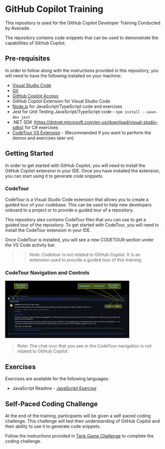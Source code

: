 # GitHub Copilot Training

This repository is used for the GitHub Copilot Developer Training Conducted by Avanade.

The repository contains code snippets that can be used to demonstrate the capabilities of GitHub Copilot.

## Pre-requisites

In order to follow along with the instructions provided in this repository, you will need to have the following installed on your machine:

- [Visual Studio Code](https://code.visualstudio.com/download)
- [Git](https://git-scm.com/downloads)
- [GitHub Copilot Access](https://copilot.github.com/)
- GitHub Copilot Extension for Visual Studio Code
- [Node.js](https://nodejs.org/en/download/) for JavaScript/TypeScript code and exercises
- Jest for Unit Testing JavaScript/TypeScript code - `npm install --save-dev jest`
- .NET SDK (https://dotnet.microsoft.com/en-us/download/visual-studio-sdks) for C# exercises
- [CodeTour VS Extension](https://marketplace.visualstudio.com/items?itemName=vsls-contrib.codetour) - (Recommended if you want to perform the demos and exercises later on)

## Getting Started

In order to get started with GitHub Copilot, you will need to install the GitHub Copilot extension in your IDE. Once you have installed the extension, you can start using it to generate code snippets.

### CodeTour

CodeTour is a Visual Studio Code extension that allows you to create a guided tour of your codebase. This can be used to help new developers onboard to a project or to provide a guided tour of a repository.

This repository also contains CodeTour files that you can use to get a guided tour of the repository. To get started with CodeTour, you will need to install the CodeTour extension in your IDE.

Once CodeTour is installed, you will see a new CODETOUR section under the VS Code activity bar.

>> Note: Codetour is not related to GitHub Copilot. It is an extension used to provide a guided tour of this training.


### CodeTour Navigation and Controls

<img src="images/code-tour-nav.png" width="80%">

> Note: The chat icon that you see in the CodeTour navigation is not related to GitHub Copilot.

## Exercises

Exercises are available for the following languages:

- JavaScript Readme - [JavaScript Exercise](./exercise/javascript/registration/registration-exercise.md)


## Self-Paced Coding Challenge

At the end of the training, participants will be given a self-paced coding challenge. This challenge will test their understanding of GitHub Copilot and their ability to use it to generate code snippets.

Follow the instructions provided in [Tank Game Challenge](./exercise/javascript/tank-game/challenge.md) to complete the coding challenge.
